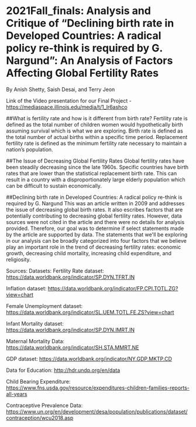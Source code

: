 # 2021Fall_finals: Analysis and Critique of “Declining birth rate in Developed Countries: A radical policy re-think is required by G. Nargund”:  An Analysis of Factors Affecting Global Fertility Rates

By Anish Shetty, Saish Desai, and Terry Jeon

Link of the Video presentation for our Final Project - https://mediaspace.illinois.edu/media/t/1_lr6ashco


##What is fertility rate and how is it different from birth rate?
Fertility rate is defined as the total number of children women would hypothetically birth assuming survival which is what we are exploring.
Birth rate is defined as the total number of actual births within a specific time period.
Replacement fertility rate is defined as the minimum fertility rate necessary to maintain a nation’s population.

##The Issue of Decreasing Global Fertility Rates
Global fertility rates have been steadily decreasing since the late 1960s.
Specific countries have birth rates that are lower than the statistical replacement birth rate.
This can result in a country with a disproportionately large elderly population which can be difficult to sustain economically.

##Declining birth rate in Developed Countries: A radical policy re-think is required by G. Nargund
This was an article written in 2009 and addresses the issue of decreasing global birth rates. It also escribes factors that are potentially contributing to decreasing global fertility rates. However, data sources were not cited in the article and there were no details for analysis provided. Therefore, our goal was to determine if select statements made by the article are supported by data. The statements that we'll be exploring in our analysis can be broadly categorized into four factors that we believe play an important role in the trend of decreasing fertility rates: economic growth, decreasing child mortality, increasing child expenditure, and religiosity.


Sources:
Datasets:
Fertility Rate dataset: https://data.worldbank.org/indicator/SP.DYN.TFRT.IN

Inflation dataset:  https://data.worldbank.org/indicator/FP.CPI.TOTL.ZG?view=chart

Female Unemployment dataset: https://data.worldbank.org/indicator/SL.UEM.TOTL.FE.ZS?view=chart

Infant Mortality dataset: https://data.worldbank.org/indicator/SP.DYN.IMRT.IN

Maternal Mortality Data: https://data.worldbank.org/indicator/SH.STA.MMRT.NE

GDP dataset: https://data.worldbank.org/indicator/NY.GDP.MKTP.CD

Data for Education: http://hdr.undp.org/en/data

Child Bearing Expenditure: https://www.fns.usda.gov/resource/expenditures-children-families-reports-all-years 

Contraceptive Prevalence Data: https://www.un.org/en/development/desa/population/publications/dataset/contraception/wcu2018.asp



